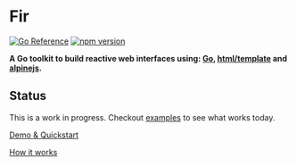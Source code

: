 # Fir

[![Go Reference](https://pkg.go.dev/badge/github.com/livefir/fir.svg)](https://pkg.go.dev/github.com/livefir/fir) 
[![npm version](https://badge.fury.io/js/@livefir%2Ffir.svg)](https://badge.fury.io/js/@livefir%2Ffir)

**A Go toolkit to build reactive web interfaces using: [Go](https://go.dev/), [html/template](https://pkg.go.dev/html/template) and [alpinejs](https://alpinejs.dev/).**

## Status

This is a work in progress. Checkout [examples](./examples/) to see what works today.

[Demo & Quickstart](https://livefir.fly.dev/)

[How it works](https://www.notion.so/adnaan/Fir-2358531aced84bf1b0b1a687760fff3b#b1893c3f19634075bfb4ee7ec6508294)